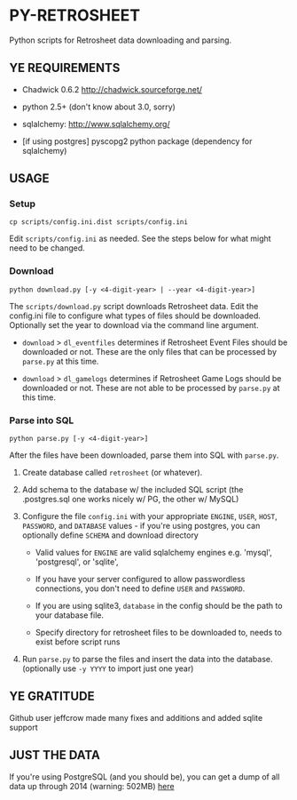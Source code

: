 PY-RETROSHEET
=============

Python scripts for Retrosheet data downloading and parsing.

YE REQUIREMENTS
---------------

- Chadwick 0.6.2 http://chadwick.sourceforge.net/

- python 2.5+ (don't know about 3.0, sorry)

- sqlalchemy: http://www.sqlalchemy.org/

- [if using postgres] pyscopg2 python package (dependency for sqlalchemy)

USAGE
-----

### Setup

    cp scripts/config.ini.dist scripts/config.ini

Edit `scripts/config.ini` as needed.  See the steps below for what might need to be changed.

### Download

    python download.py [-y <4-digit-year> | --year <4-digit-year>]

The `scripts/download.py` script downloads Retrosheet data. Edit the config.ini file to configure what types of files should be downloaded. Optionally set the year to download via the command line argument.

- `download` > `dl_eventfiles` determines if Retrosheet Event Files should be downloaded or not. These are the only files that can be processed by `parse.py` at this time.

- `download` > `dl_gamelogs` determines if Retrosheet Game Logs should be downloaded or not. These are not able to be processed by `parse.py` at this time.

### Parse into SQL

    python parse.py [-y <4-digit-year>]
    
After the files have been downloaded, parse them into SQL with `parse.py`.

1. Create database called `retrosheet` (or whatever).

2. Add schema to the database w/ the included SQL script (the .postgres.sql one works nicely w/ PG, the other w/ MySQL)

3. Configure the file `config.ini` with your appropriate `ENGINE`, `USER`, `HOST`, `PASSWORD`, and `DATABASE` values - if you're using postgres, you can optionally define `SCHEMA` and download directory

    - Valid values for `ENGINE` are valid sqlalchemy engines e.g. 'mysql', 'postgresql', or 'sqlite',
    
    - If you have your server configured to allow passwordless connections, you don't need to define `USER` and `PASSWORD`.
    
    - If you are using sqlite3, `database` in the config should be the path to your database file.
    
    - Specify directory for retrosheet files to be downloaded to, needs to exist before script runs
    
5. Run `parse.py` to parse the files and insert the data into the database. (optionally use `-y YYYY` to import just one year)

YE GRATITUDE
------------

Github user jeffcrow made many fixes and additions and added sqlite support

JUST THE DATA
-------------

If you're using PostgreSQL (and you should be), you can get a dump of all data up through 2014 (warning: 502MB) [here](https://www.dropbox.com/s/03c3zyk91c2yfuw/retrosheet.sql.gz)
